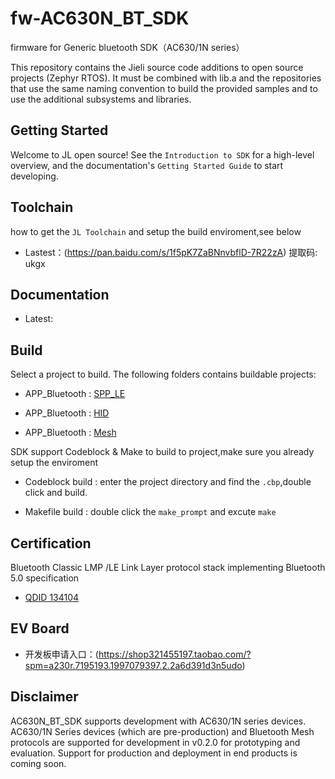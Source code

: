 # fw-AC630N_BT_SDK

firmware for Generic bluetooth SDK（AC630/1N series）


This repository contains the Jieli source code additions to open
source projects (Zephyr RTOS).
It must be combined with lib.a and the repositories that use the same
naming convention to build the provided samples and to use the additional
subsystems and libraries.

Getting Started
------------

Welcome to JL open source! See the `Introduction to SDK` for a high-level overview,
and the documentation's `Getting Started Guide` to start developing.

Toolchain
------------

how to get the `JL Toolchain` and setup the build enviroment,see below

* Lastest：(https://pan.baidu.com/s/1f5pK7ZaBNnvbflD-7R22zA) 提取码: ukgx

Documentation
------------

* Latest: 


Build
-------------
Select a project to build. The following folders contains buildable projects:

* APP_Bluetooth : [SPP_LE](https://github.com/JieLiTech/fw-AC630N_BT_SDK/tree/master/apps/spp_and_le)

* APP_Bluetooth : [HID](https://github.com/JieLiTech/fw-AC630N_BT_SDK/tree/master/apps/hid)

* APP_Bluetooth : [Mesh](https://github.com/JieLiTech/fw-AC630N_BT_SDK/tree/master/apps/mesh)

SDK support Codeblock & Make to build to project,make sure you already setup the enviroment 

* Codeblock build : enter the project directory and find the `.cbp`,double click and build.

* Makefile build : double click the `make_prompt` and excute `make`
    

Certification
-------------

Bluetooth Classic LMP /LE Link Layer protocol stack implementing Bluetooth 5.0 specification

* [QDID 134104](https://launchstudio.bluetooth.com/ListingDetails/88799)


EV Board
-------------

* 开发板申请入口：(https://shop321455197.taobao.com/?spm=a230r.7195193.1997079397.2.2a6d391d3n5udo)

Disclaimer
------------

AC630N_BT_SDK supports development with AC630/1N series devices.
AC630/1N Series devices (which are pre-production) and Bluetooth Mesh protocols are supported for development in v0.2.0 for prototyping and evaluation.
Support for production and deployment in end products is coming soon.

